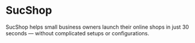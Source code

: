 # SucShop
SucShop helps small business owners launch their online shops in just 30 seconds — without complicated setups or configurations.
